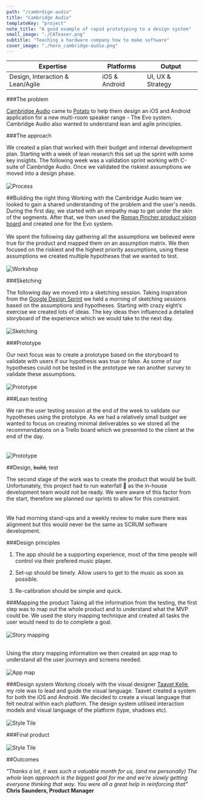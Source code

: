 ```yaml
---
path: "/cambrdige-audio"
title: "Cambridge Audio"
templateKey: "project"
note_title: "A good example of rapid prototyping to a design system"
small_image: "./CATeaser.png"
subtitle: "Teaching a hardware company how to make software"
cover_image: "./hero_cambridge-audio.png"
---
```


| Expertise                        | Platforms     | Output            |
| -------------------------------- | ------------- | ----------------- |
| Design, Interaction & Lean/Agile | iOS & Android | UI, UX & Strategy |

###The problem

[Cambridge Audio](https://www.cambridgeaudio.com/gbr/en) came to [Potato](https://p.ota.to/) to help them design an iOS and Android application for a new multi-room speaker range - The Evo system. Cambridge Audio also wanted to understand lean and agile principles.

###The approach

We created a plan that worked with their budget and internal development plan. Starting with a week of lean research this set up the sprint with some key insights. The following week was a validation sprint working with C-suite of Cambridge Audio. Once we validated the riskiest assumptions we moved into a design phase.
<br><br>
![Process](cambridge-audio-process-01.png)

##Building the right thing
Working with the Cambridge Audio team we looked to gain a shared understanding of the problem and the user's needs. During the first day, we started with an empathy map to get under the skin of the segments. After that, we then used the [Roman Pincher product vision board](https://www.romanpichler.com/) and created one for the Evo system.
<br><br>
We spent the following day gathering all the assumptions we believed were true for the product and mapped them on an assumption matrix. We then focused on the riskiest and the highest priority assumptions, using these assumptions we created multiple hypotheses that we wanted to test.
<br><br>
![Workshop](cambrdige_audio_workshop.png)

###Sketching

The following day we moved into a sketching session. Taking inspiration from the [Google Design Sprint](http://www.gv.com/sprint/) we held a morning of sketching sessions based on the assumptions and hypotheses. Starting with crazy eight’s exercise we created lots of ideas. The key ideas then influenced a detailed storyboard of the experience which we would take to the next day.
<br><br>
![Sketching](cambrdige-audio-sketching.jpg)

###Prototype

Our next focus was to create a prototype based on the storyboard to validate with users if our hypothesis was true or false. As some of our hypotheses could not be tested in the prototype we ran another survey to validate these assumptions.
<br><br>
![Prototype](cambridge-audio-prototype.png)

###Lean testing

We ran the user testing session at the end of the week to validate our hypotheses using the prototype. As we had a relatively small budget we wanted to focus on creating minimal deliverables so we stored all the recommendations on a Trello board which we presented to the client at the end of the day.  
<br><br>
![Prototype](cambrdige_audio_trello.png)

##Design, ~~build,~~ test

The second stage of the work was to create the product that would be built. Unfortunately, this project had to run waterfall 🚿 as the in-house development team would not be ready. We were aware of this factor from the start, therefore we planned our sprints to allow for this constraint.  
<br><br>
We had morning stand-ups and a weekly review to make sure there was alignment but this would never be the same as SCRUM software development.

###Design principles

1. The app should be a supporting experience, most of the time people will control via their prefered music player.

2. Set-up should be timely. Allow users to get to the music as soon as possible.

3. Re-calibration should be simple and quick.

###Mapping the product
Taking all the information from the testing, the first step was to map out the whole product and to understand what the MVP could be. We used the story mapping technique and created all tasks the user would need to do to complete a goal.
<br><br>
![Story mapping](cambridge-audio-story-mapping.jpeg)
<br><br>

Using the story mapping information we then created an app map to understand all the user journeys and screens needed.<br><br>
![App map](cambridge-audio-app-map.png)

###Design system
Working closely with the visual designer [Taavet Kelle](http://taavetkelle.co.uk/), my role was to lead and guide the visual language. Taavet created a system for both the iOS and Android. We decided to create a visual language that felt neutral within each platform. The design system utilised interaction models and visual language of the platform (type, shadows etc).
<br><br>
![Style Tile](cambridge-visual-langague.png)

###Final product
<br><br>
![Style Tile](Cambridge-audio-screens.png)

##Outcomes

_"Thanks a lot, it was such a valuable month for us, (and me personally) The whole lean approach is the biggest goal for me and we’re slowly getting everyone thinking that way. You were all a great help in reinforcing that"_ <br>**Chris Saunders, Product Manager**
